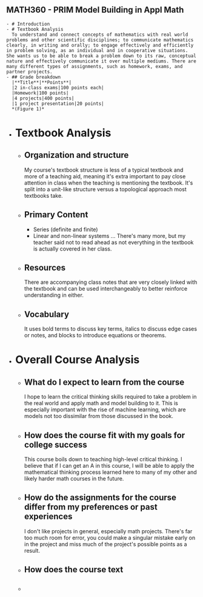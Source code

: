 ## MATH360 - PRIM Model Building in Appl Math
	- # Introduction
	- # Textbook Analysis
	  To understand and connect concepts of mathematics with real world problems and other scientific disciplines; to communicate mathematics clearly, in writing and orally; to engage effectively and efficiently in problem solving, as an individual and in cooperative situations. She wants us to be able to break a problem down to its raw, conceptual nature and effectively communicate it over multiple mediums. There are many different types of assignments, such as homework, exams, and partner projects.
	- ## Grade breakdown
	  |**Title**|**Points**|
	  |2 in-class exams|100 points each|
	  |Homework|100 points|
	  |4 projects|400 points|
	  |1 project presentation|20 points|
	  *(Figure 1)*
- # Textbook Analysis
	- ## Organization and structure
	  My course's textbook structure is less of a typical textbook and more of a teaching aid, meaning it's extra important to pay close attention in class when the teaching is mentioning the textbook. It's split into a unit-like structure versus a topological approach most textbooks take.
	- ## Primary Content
	  * Series (definite and finite)
	  * Linear and non-linear systems
	  ...
	  There's many more, but my teacher said not to read ahead as not everything in the textbook is actually covered in her class.
	- ## Resources
	  There are accompanying class notes that are very closely linked with the textbook and can be used interchangeably to better reinforce understanding in either.
	- ## Vocabulary
	  It uses bold terms to discuss key terms, italics to discuss edge cases or notes, and blocks to introduce equations or theorems.
- # Overall Course Analysis
	- ## What do I expect to learn from the course
	  I hope to learn the critical thinking skills required to take a problem in the real world and apply math and model building to it. This is especially important with the rise of machine learning, which are models not too dissimilar from those discussed in the book.
	- ## How does the course fit with my goals for college success
	  This course boils down to teaching high-level critical thinking. I believe that if I can get an A in this course, I will be able to apply the mathematical thinking process learned here to many of my other and likely harder math courses in the future.
	- ## How do the assignments for the course differ from my preferences or past experiences
	  I don't like projects in general, especially math projects. There's far too much room for error, you could make a singular mistake early on in the project and miss much of the project's possible points as a result.
	- ## How does the course text
	- ##